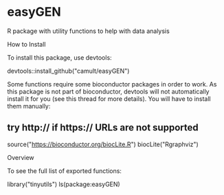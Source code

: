 # easyGEN
R package with utility functions to help with data analysis

How to Install

To install this package, use devtools:

devtools::install_github("camult/easyGEN")

Some functions require some bioconductor packages in order to work. As this package is not part of bioconductor, devtools will not automatically install it for you (see this thread for more details). You will have to install them manually:

## try http:// if https:// URLs are not supported
source("https://bioconductor.org/biocLite.R")
biocLite("Rgraphviz")

Overview

To see the full list of exported functions:

library("tinyutils")
ls(package:easyGEN)
